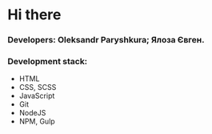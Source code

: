 <h1>Hi there</h1> 

<h3>Developers: Oleksandr Paryshkura; Ялоза Євген.</h3>

<h3>Development stack:</h3>

<ul>
<li>HTML</li>
<li>CSS, SCSS</li>
<li>JavaScript</li>
<li>Git</li>
<li>NodeJS</li>
<li>NPM, Gulp</li>
</ul>
